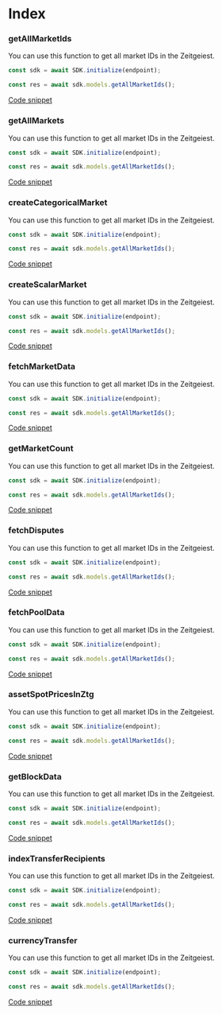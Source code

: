 # Index

### getAllMarketIds

You can use this function to get all market IDs in the Zeitgeiest.

```typescript
const sdk = await SDK.initialize(endpoint);

const res = await sdk.models.getAllMarketIds();
```

[Code snippet](./getAllMarketIds.ts)

### getAllMarkets

You can use this function to get all market IDs in the Zeitgeiest.

```typescript
const sdk = await SDK.initialize(endpoint);

const res = await sdk.models.getAllMarketIds();
```

[Code snippet](./getAllMarkets.ts)

### createCategoricalMarket

You can use this function to get all market IDs in the Zeitgeiest.

```typescript
const sdk = await SDK.initialize(endpoint);

const res = await sdk.models.getAllMarketIds();
```

[Code snippet](./getAllMarketIds.ts)

### createScalarMarket

You can use this function to get all market IDs in the Zeitgeiest.

```typescript
const sdk = await SDK.initialize(endpoint);

const res = await sdk.models.getAllMarketIds();
```

[Code snippet](./getAllMarketIds.ts)

### fetchMarketData

You can use this function to get all market IDs in the Zeitgeiest.

```typescript
const sdk = await SDK.initialize(endpoint);

const res = await sdk.models.getAllMarketIds();
```

[Code snippet](./getAllMarketIds.ts)

### getMarketCount

You can use this function to get all market IDs in the Zeitgeiest.

```typescript
const sdk = await SDK.initialize(endpoint);

const res = await sdk.models.getAllMarketIds();
```

[Code snippet](./getAllMarketIds.ts)

### fetchDisputes

You can use this function to get all market IDs in the Zeitgeiest.

```typescript
const sdk = await SDK.initialize(endpoint);

const res = await sdk.models.getAllMarketIds();
```

[Code snippet](./getAllMarketIds.ts)

### fetchPoolData

You can use this function to get all market IDs in the Zeitgeiest.

```typescript
const sdk = await SDK.initialize(endpoint);

const res = await sdk.models.getAllMarketIds();
```

[Code snippet](./getAllMarketIds.ts)

### assetSpotPricesInZtg

You can use this function to get all market IDs in the Zeitgeiest.

```typescript
const sdk = await SDK.initialize(endpoint);

const res = await sdk.models.getAllMarketIds();
```

[Code snippet](./getAllMarketIds.ts)

### getBlockData

You can use this function to get all market IDs in the Zeitgeiest.

```typescript
const sdk = await SDK.initialize(endpoint);

const res = await sdk.models.getAllMarketIds();
```

[Code snippet](./getAllMarketIds.ts)

### indexTransferRecipients

You can use this function to get all market IDs in the Zeitgeiest.

```typescript
const sdk = await SDK.initialize(endpoint);

const res = await sdk.models.getAllMarketIds();
```

[Code snippet](./getAllMarketIds.ts)

### currencyTransfer

You can use this function to get all market IDs in the Zeitgeiest.

```typescript
const sdk = await SDK.initialize(endpoint);

const res = await sdk.models.getAllMarketIds();
```

[Code snippet](./getAllMarketIds.ts)
